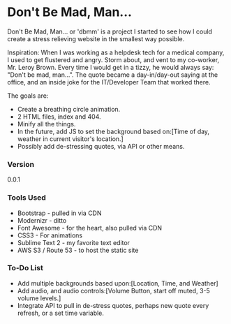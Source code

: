 # Don't Be Mad, Man...

Don't Be Mad, Man... or 'dbmm' is a project I started to see how I could create a stress relieving website in the smallest way possible.

Inspiration:
  When I was working as a helpdesk tech for a medical company, I used to get flustered and angry. Storm about, and vent to my co-worker, Mr. Leroy Brown. Every time I would get in a tizzy, he would always say: "Don't be mad, man...". The quote became a day-in/day-out saying at the office, and an inside joke for the IT/Developer Team that worked there.

The goals are:

  - Create a breathing circle animation.
  - 2 HTML files, index and 404.
  - Minify all the things.
  - In the future, add JS to set the background based on:[Time of day, weather in current visitor's location.]
  - Possibly add de-stressing quotes, via API or other means.

### Version
0.0.1

### Tools Used

* Bootstrap - pulled in via CDN
* Modernizr - ditto
* Font Awesome - for the heart, also pulled via CDN
* CSS3 - For animations
* Sublime Text 2 - my favorite text editor
* AWS S3 / Route 53 - to host the static site

### To-Do List

* Add multiple backgrounds based upon:[Location, Time, and Weather]
* Add audio, and audio controls:[Volume Button, start off muted, 3-5 volume levels.]
* Integrate API to pull in de-stress quotes, perhaps new quote every refresh, or a set time variable.
